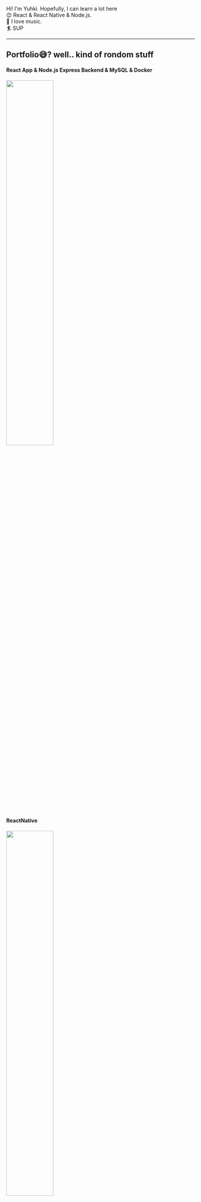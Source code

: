 Hi! I'm Yuhki. Hopefully, I can learn a lot here   
 :blush: React & React Native & Node.js.  
 :guitar: I love music.  
 :surfer: SUP
<hr>

## Portfolio😅? well.. kind of rondom stuff

#### React App & Node.js Express Backend & MySQL & Docker
<a href="https://www.youtube.com/watch?v=SQrBN74io0Y"> 
<img src="https://user-images.githubusercontent.com/37522195/210761347-3541dc4a-65dd-4ea1-9bb0-459aa272172b.jpeg" width="50%" />
</a>

#### ReactNative
<a href="https://youtu.be/J2nUzPpPBzY"> 
<img src="https://user-images.githubusercontent.com/37522195/210765586-4cacf08c-0030-4941-a713-452ded5e40ad.jpeg" width="50%" />
</a>

#### Unity
<a href="https://www.youtube.com/watch?v=PbX3FoDitqQ"> 
<img src="https://user-images.githubusercontent.com/37522195/210768164-ce4db1da-6682-45c4-a025-d9d8d9cb5f4f.jpeg" width="50%" />
</a>


